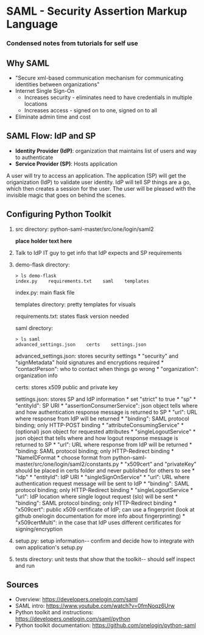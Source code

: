 # SAML - Security Assertion Markup Language
### Condensed notes from tutorials for self use

## Why SAML
* "Secure xml-based communication mechanism for communicating identities between organizations"
* Internet Single Sign-On
    * Increases security - eliminates need to have credentials in multiple locations
    * Increases access - signed on to one, signed on to all
* Eliminate admin time and cost

## SAML Flow: IdP and SP
* **Identity Provider (IdP)**: organization that maintains list of users and way to authenticate
* **Service Provider (SP)**: Hosts application

A user will try to access an application. The application (SP) will get the origanization (IdP) to validate user identity. IdP will tell SP things are a go, which then creates a session for the user. The user will be pleased with the invisible magic that goes on behind the scenes.

## Configuring Python Toolkit
1. src directory: python-saml-master/src/one/login/saml2
    
    **place holder text here**

2. Talk to IdP IT guy to get info that IdP expects and SP requirements

3. demo-flask directory: 
    ```
    > ls demo-flask
    index.py    requirements.txt    saml    templates
    ```
    
    index.py: main flask file
    
    templates directory: pretty templates for visuals
    
    requirements.txt: states flask version needed

    saml directory:
    ```
    > ls saml
    advanced_settings.json    certs    settings.json
    ```

    advanced_settings.json: stores security settings
        * "security" and "signMetadata" hold signatures and encryptions required
        * "contactPerson": who to contact when things go wrong
        * "organization": organization info

    certs: stores x509 public and private key

    settings.json: stores SP and IdP information
        * set "strict" to true
        * "sp"
            * "entityId": SP URI
            * "assertionConsumerService": json object tells where and how authentication response message is returned to SP
                * "url": URL where response from IdP will be returned
                * "binding": SAML protocol binding; only HTTP-POST binding
        * "attributeConsumingService"
            * (optional) json object for requested attributes
        * "singleLogoutService"
            * json object that tells where and how logout response message is returned to SP
            * "url": URL where response from IdP will be returned
            * "binding: SAML protocol binding; only HTTP-Redirect binding
        * "NameIDFormat
            * choose format from python-saml-master/src/one/login/saml2/constants.py
        * "x509cert" and "privateKey" should be placed in certs folder and never published for others to see
        * "idp"
            * "entityId": IdP URI
            * "singleSignOnService"
                * "url": URL where authentication request message will be sent to IdP
                * "binding": SAML protocol binding; only HTTP-Redirect binding
        * "singleLogoutService
            * "url": IdP location where single logout request (slo) will be sent
            * "binding": SAML protocol binding; only HTTP-Redirect binding
        * "x509cert": public x509 certificate of IdP; can use a fingerprint (look at github onelogin documentation for more info about fingerprinting)
        * "x509certMulti": in the case that IdP uses different certificates for signing/encryption

4. setup.py: setup information-- confirm and decide how to integrate with own application's setup.py

5. tests directory: unit tests that show that the toolkit-- should self inspect and run


## Sources
* Overview: https://developers.onelogin.com/saml
* SAML intro: https://www.youtube.com/watch?v=0fmNoqz6Urw
* Python toolkit and instructions: https://developers.onelogin.com/saml/python
* Python toolkit documentation: https://github.com/onelogin/python-saml
